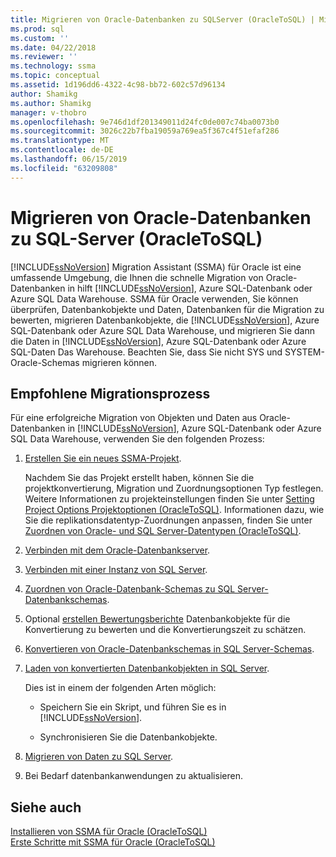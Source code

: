 ```yaml
---
title: Migrieren von Oracle-Datenbanken zu SQLServer (OracleToSQL) | Microsoft-Dokumentation
ms.prod: sql
ms.custom: ''
ms.date: 04/22/2018
ms.reviewer: ''
ms.technology: ssma
ms.topic: conceptual
ms.assetid: 1d196dd6-4322-4c98-bb72-602c57d96134
author: Shamikg
ms.author: Shamikg
manager: v-thobro
ms.openlocfilehash: 9e746d1df201349011d24fc0de007c74ba0073b0
ms.sourcegitcommit: 3026c22b7fba19059a769ea5f367c4f51efaf286
ms.translationtype: MT
ms.contentlocale: de-DE
ms.lasthandoff: 06/15/2019
ms.locfileid: "63209808"
---
```

# <a name="migrating-oracle-databases-to-sql-server-oracletosql"></a>Migrieren von Oracle-Datenbanken zu SQL-Server (OracleToSQL)
[!INCLUDE[ssNoVersion](../../includes/ssnoversion-md.md)] Migration Assistant (SSMA) für Oracle ist eine umfassende Umgebung, die Ihnen die schnelle Migration von Oracle-Datenbanken in hilft [!INCLUDE[ssNoVersion](../../includes/ssnoversion-md.md)], Azure SQL-Datenbank oder Azure SQL Data Warehouse. SSMA für Oracle verwenden, Sie können überprüfen, Datenbankobjekte und Daten, Datenbanken für die Migration zu bewerten, migrieren Datenbankobjekte, die [!INCLUDE[ssNoVersion](../../includes/ssnoversion-md.md)], Azure SQL-Datenbank oder Azure SQL Data Warehouse, und migrieren Sie dann die Daten in [!INCLUDE[ssNoVersion](../../includes/ssnoversion-md.md)], Azure SQL-Datenbank oder Azure SQL-Daten Das Warehouse. Beachten Sie, dass Sie nicht SYS und SYSTEM-Oracle-Schemas migrieren können.
  
## <a name="recommended-migration-process"></a>Empfohlene Migrationsprozess  
Für eine erfolgreiche Migration von Objekten und Daten aus Oracle-Datenbanken in [!INCLUDE[ssNoVersion](../../includes/ssnoversion-md.md)], Azure SQL-Datenbank oder Azure SQL Data Warehouse, verwenden Sie den folgenden Prozess:
  
1.  [Erstellen Sie ein neues SSMA-Projekt](working-with-ssma-projects-oracletosql.md).  
  
    Nachdem Sie das Projekt erstellt haben, können Sie die projektkonvertierung, Migration und Zuordnungsoptionen Typ festlegen. Weitere Informationen zu projekteinstellungen finden Sie unter [Setting Project Options Projektoptionen &#40;OracleToSQL&#41;](../../ssma/oracle/setting-project-options-oracletosql.md). Informationen dazu, wie Sie die replikationsdatentyp-Zuordnungen anpassen, finden Sie unter [Zuordnen von Oracle- und SQL Server-Datentypen &#40;OracleToSQL&#41;](../../ssma/oracle/mapping-oracle-and-sql-server-data-types-oracletosql.md).  
  
2.  [Verbinden mit dem Oracle-Datenbankserver](connecting-to-oracle-database-oracletosql.md).  
  
3.  [Verbinden mit einer Instanz von SQL Server](connecting-to-sql-server-oracletosql.md).  
  
4.  [Zuordnen von Oracle-Datenbank-Schemas zu SQL Server-Datenbankschemas](mapping-oracle-schemas-to-sql-server-schemas-oracletosql.md).  
  
5.  Optional [erstellen Bewertungsberichte](assessing-oracle-schemas-for-conversion-oracletosql.md) Datenbankobjekte für die Konvertierung zu bewerten und die Konvertierungszeit zu schätzen.  
  
6.  [Konvertieren von Oracle-Datenbankschemas in SQL Server-Schemas](converting-oracle-schemas-oracletosql.md).  
  
7.  [Laden von konvertierten Datenbankobjekten in SQL Server](loading-converted-database-objects-into-sql-server-oracletosql.md).  
  
    Dies ist in einem der folgenden Arten möglich:  
  
    -   Speichern Sie ein Skript, und führen Sie es in [!INCLUDE[ssNoVersion](../../includes/ssnoversion-md.md)].  
  
    -   Synchronisieren Sie die Datenbankobjekte.  
  
8.  [Migrieren von Daten zu SQL Server](migrating-oracle-data-into-sql-server-oracletosql.md).  
  
9. Bei Bedarf datenbankanwendungen zu aktualisieren.  
  
## <a name="see-also"></a>Siehe auch  
[Installieren von SSMA für Oracle &#40;OracleToSQL&#41;](../../ssma/oracle/installing-ssma-for-oracle-oracletosql.md)  
[Erste Schritte mit SSMA für Oracle &#40;OracleToSQL&#41;](../../ssma/oracle/getting-started-with-ssma-for-oracle-oracletosql.md)  
  
